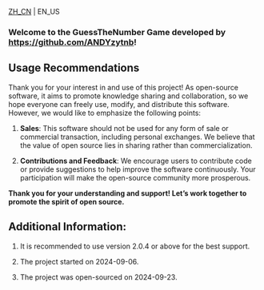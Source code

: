 [ZH_CN](https://github.com/ANDYzytnb/GuessTheNumber/blob/main/README.md) | EN_US

### Welcome to the GuessTheNumber Game developed by https://github.com/ANDYzytnb!

## Usage Recommendations

Thank you for your interest in and use of this project! As open-source software, it aims to promote knowledge sharing and collaboration, so we hope everyone can freely use, modify, and distribute this software. However, we would like to emphasize the following points:

1. **Sales**: This software should not be used for any form of sale or commercial transaction, including personal exchanges. We believe that the value of open source lies in sharing rather than commercialization.

2. **Contributions and Feedback**: We encourage users to contribute code or provide suggestions to help improve the software continuously. Your participation will make the open-source community more prosperous.

**Thank you for your understanding and support! Let’s work together to promote the spirit of open source.**

## Additional Information:
1. It is recommended to use version 2.0.4 or above for the best support.

2. The project started on 2024-09-06.

3. The project was open-sourced on 2024-09-23.
